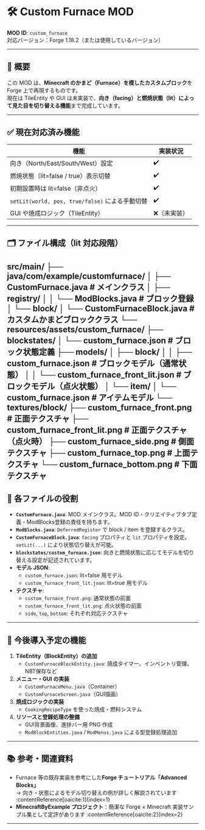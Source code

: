 # 🛠 Custom Furnace MOD

**MOD ID**: `custom_furnace`  
対応バージョン：Forge 1.18.2（または使用しているバージョン）

---

## 🔧 概要

この MOD は、**Minecraft のかまど（Furnace）を模したカスタムブロック**を Forge 上で再現するものです。  
現在は TileEntity や GUI は未実装で、**向き（facing）と燃焼状態（lit）によって見た目を切り替える機能**まで完成しています。

---

## ✅ 現在対応済み機能

| 機能                           | 実装状況 |
|--------------------------------|-----------|
| 向き（North/East/South/West）設定 | ✔️         |
| 燃焼状態（lit=false / true）表示切替 | ✔️         |
| 初期設置時は lit=false（非点火）     | ✔️         |
| `setLit(world, pos, true/false)` による手動切替 | ✔️         |
| GUI や焼成ロジック（TileEntity）       | ❌（未実装） |

---

## 🗂 ファイル構成（lit 対応段階）
src/main/
├── java/com/example/customfurnace/
│   ├── CustomFurnace.java                    # メインクラス
│   ├── registry/
│   │   └── ModBlocks.java                    # ブロック登録
│   └── block/
│       └── CustomFurnaceBlock.java           # カスタムかまどブロッククラス
└── resources/assets/custom_furnace/
    ├── blockstates/
    │   └── custom_furnace.json               # ブロック状態定義
    ├── models/
    │   ├── block/
    │   │   ├── custom_furnace.json           # ブロックモデル（通常状態）
    │   │   └── custom_furnace_front_lit.json # ブロックモデル（点火状態）
    │   └── item/
    │       └── custom_furnace.json           # アイテムモデル
    └── textures/block/
        ├── custom_furnace_front.png          # 正面テクスチャ
        ├── custom_furnace_front_lit.png      # 正面テクスチャ（点火時）
        ├── custom_furnace_side.png           # 側面テクスチャ
        ├── custom_furnace_top.png            # 上面テクスチャ
        └── custom_furnace_bottom.png         # 下面テクスチャ
---

## 📌 各ファイルの役割

- **`CustomFurnace.java`**: MOD メインクラス。MOD ID・クリエイティブタブ定義・ModBlocks登録の責任を持ちます。
- **`ModBlocks.java`**: `DeferredRegister` で block / item を登録するクラス。
- **`CustomFurnaceBlock.java`**: `facing` プロパティと `lit` プロパティを設定。`setLit(...)` により状態切り替えが可能。
- **`blockstates/custom_furnace.json`**: 向きと燃焼状態に応じてモデルを切り替える設定が記述されています。
- **モデル JSON**:
  - `custom_furnace.json`: lit=false 用モデル
  - `custom_furnace_front_lit.json`: lit=true 用モデル
- **テクスチャ**:
  - `custom_furnace_front.png`: 通常状態の前面
  - `custom_furnace_front_lit.png`: 点火状態の前面
  - `side`, `top`, `bottom`: それぞれ対応テクスチャ

---

## 🚀 今後導入予定の機能

1. **TileEntity（BlockEntity）の追加**
   - `CustomFurnaceBlockEntity.java`: 焼成タイマー、インベントリ管理、NBT保存など
2. **メニュー・GUI の実装**
   - `CustomFurnaceMenu.java`（Container）
   - `CustomFurnaceScreen.java`（GUI描画）
3. **焼成ロジックの実装**
   - `CookingRecipeType` を使った焼成・燃料システム
4. **リソースと登録処理の整備**
   - GUI背景画像、進捗バー用 PNG 作成
   - `ModBlockEntities.java` / `ModMenus.java` による型登録処理追加

---

## 📚 参考・関連資料

- Furnace 等の既存実装を参考にした**Forge チュートリアル「Advanced Blocks」**  
  → 向き・状態によるモデル切り替えの例が詳しく解説されています :contentReference[oaicite:1]{index=1}  
- **MinecraftByExample プロジェクト**：簡潔な Forge × Minecraft 実装サンプル集として定評があります :contentReference[oaicite:2]{index=2}  

---
